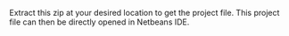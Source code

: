 Extract this zip at your desired location to get the project file. This project file can then be directly opened in Netbeans IDE.
